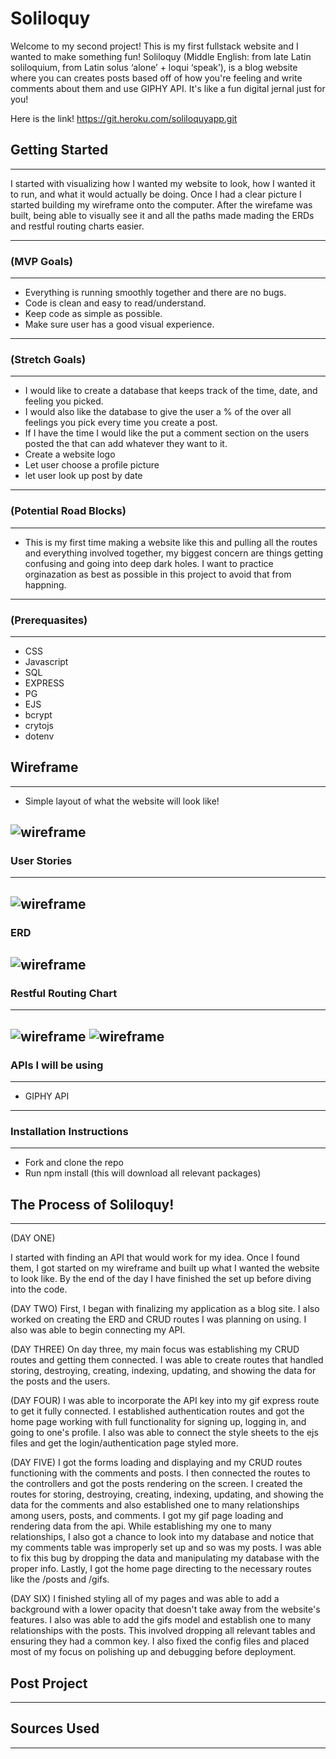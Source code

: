  # Soliloquy
 Welcome to my second project! This is my first fullstack website and I wanted to make something fun! Soliloquy (Middle English: from late Latin soliloquium, from Latin solus ‘alone’ + loqui ‘speak’), is a blog website where you can creates posts based off of how you're feeling and write comments about them and use GIPHY API. It's like a fun digital jernal just for you!

Here is the link! 
https://git.heroku.com/soliloquyapp.git

## Getting Started
---
I started with visualizing how I wanted my website to look, how I wanted it to run, and what it would actually be doing. Once I had a clear picture I started building my wireframe onto the computer. After the wirefame was built, being able to visually see it and all the paths made mading the ERDs and restful routing charts easier.

---

### (MVP Goals)
---
* Everything is running smoothly together and there are no bugs.
* Code is clean and easy to read/understand.
* Keep code as simple as possible.
* Make sure user has a good visual experience.

---

### (Stretch Goals)
---
* I would like to create a database that keeps track of the time, date, and feeling you picked.
* I would also like the database to give the user a % of the over all feelings you pick every time you create a post.
* If I have the time I would like the put a comment section on the users posted the that can add whatever they want to it.
* Create a website logo
* Let user choose a profile picture
* let user look up post by date



---

### (Potential Road Blocks)
---
* This is my first time making a website like this and pulling all the routes and everything involved together, my biggest concern are things getting confusing and going into deep dark holes. I want to practice orginazation as best as possible in this project to avoid that from happning.

---

### (Prerequasites)
---
* CSS
* Javascript
* SQL
* EXPRESS
* PG
* EJS
* bcrypt
* crytojs
* dotenv



## Wireframe
---
* Simple layout of what the website will look like!

![wireframe](./wireframe.jpg)
---

### User Stories
---
![wireframe](./userstories.jpg)
---

### ERD

![wireframe](./erd.png)
---

### Restful Routing Chart
---

![wireframe](./restfulcrud.png)
![wireframe](./restfulcrud2.png)
---

### APIs I will be using
---
* GIPHY API
---
### Installation Instructions
---
* Fork and clone the repo
* Run npm install (this will download all relevant packages)

## The Process of Soliloquy!
---
(DAY ONE)

I started with finding an API that would work for my idea. Once I found them, I got started on my wireframe and built up what I wanted the website to look like. By the end of the day I have finished the set up before diving into the code.

(DAY TWO)
First, I began with finalizing my application as a blog site. I also worked on creating the ERD and CRUD routes I was planning on using. I also was able to begin connecting my API.

(DAY THREE)
On day three, my main focus was establishing my CRUD routes and getting them connected. I was able to create routes that handled storing, destroying, creating, indexing, updating, and showing the data for the posts and the users.

(DAY FOUR)
I was able to incorporate the API key into my gif express route to get it fully connected. I established authentication routes and got the home page working with full functionality for signing up, logging in, and going to one's profile. I also was able to connect the style sheets to the ejs files and get the login/authentication page styled more. 

(DAY FIVE)
I got the forms loading and displaying and my CRUD routes functioning with the comments and posts. I then connected the routes to the controllers and got the posts rendering on the screen. I created the routes for storing, destroying, creating, indexing, updating, and showing the data for the comments and also established one to many relationships among users, posts, and comments. I got my gif page loading and rendering data from the api. While establishing my one to many relationships, I also got a chance to look into my database and notice that my comments table was improperly set up and so was my posts. I was able to fix this bug by dropping the data and manipulating my database with the proper info. Lastly, I got the home page directing to the necessary routes like the /posts and /gifs. 

(DAY SIX)
I finished styling all of my pages and was able to add a background with a lower opacity that doesn't take away from the website's features. I also was able to add the gifs model and establish one to many relationships with the posts. This involved dropping all relevant tables and ensuring they had a common key. I also fixed the config files and placed most of my focus on polishing up and debugging before deployment.

## Post Project
---


## Sources Used
---
